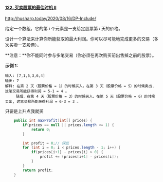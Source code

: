 #### [122. 买卖股票的最佳时机 II](https://leetcode-cn.com/problems/best-time-to-buy-and-sell-stock-ii/)

http://husharp.today/2020/08/16/DP-Include/



给定一个数组，它的第 *i* 个元素是一支给定股票第 *i* 天的价格。

设计一个算法来计算你所能获取的最大利润。你可以尽可能地完成更多的交易（多次买卖一支股票）。

**注意：**你不能同时参与多笔交易（你必须在再次购买前出售掉之前的股票）。

 

**示例 1:**

```
输入: [7,1,5,3,6,4]
输出: 7
解释: 在第 2 天（股票价格 = 1）的时候买入，在第 3 天（股票价格 = 5）的时候卖出, 这笔交易所能获得利润 = 5-1 = 4 。
     随后，在第 4 天（股票价格 = 3）的时候买入，在第 5 天（股票价格 = 6）的时候卖出, 这笔交易所能获得利润 = 6-3 = 3 。
```



只要是上升点我就买

```java
    public int maxProfit(int[] prices) {
        if(prices == null || prices.length <= 1) {
            return 0;
        }
        
        int profit = 0;// 保底
        for (int i = 0; i < prices.length - 1; i++) {
            if(prices[i+1] - prices[i] > 0) {
                profit += (prices[i+1] - prices[i]);
            }
        }
        return profit;
    }
```

